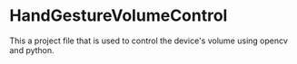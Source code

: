 # HandGestureVolumeControl
This a project file that is used to control the device's volume using opencv and python.
